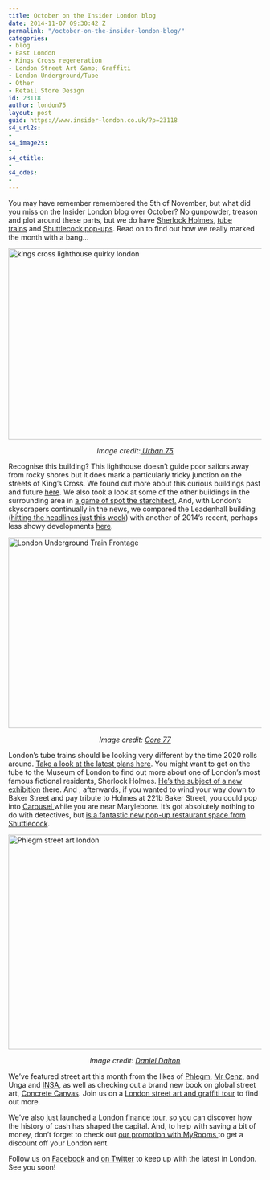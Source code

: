 ```yaml
---
title: October on the Insider London blog
date: 2014-11-07 09:30:42 Z
permalink: "/october-on-the-insider-london-blog/"
categories:
- blog
- East London
- Kings Cross regeneration
- London Street Art &amp; Graffiti
- London Underground/Tube
- Other
- Retail Store Design
id: 23118
author: london75
layout: post
guid: https://www.insider-london.co.uk/?p=23118
s4_url2s:
-
s4_image2s:
-
s4_ctitle:
-
s4_cdes:
-
---
```


You may have remember remembered the 5th of November, but what did you miss on the Insider London blog over October? No gunpowder, treason and plot around these parts, but we do have <a href="/sherlock-homes-the-great-detective/" target="_blank">Sherlock Holmes</a>, <a href="/the-next-generation-of-london-underground-trains/" target="_blank">tube trains</a> and <a href="/shuttlecock-and-a-new-pop-up-dining-experience/" target="_blank">Shuttlecock pop-ups</a>. Read on to find out how we really marked the month with a bang&#8230;

[<img class="aligncenter wp-image-23061 size-full" src="/wp-content/uploads/2014/10/kings-cross-lighthouse-01.jpg" alt="kings cross lighthouse quirky london" width="569" height="380" />](/wp-content/uploads/2014/10/kings-cross-lighthouse-01.jpg)

<p style="text-align: center;">
  <em>Image credit:<a href="http://www.urban75.org/blog/kings-cross-lighthouse-continues-to-rot-away/" target="_blank"> Urban 75</a></em>
</p>

Recognise this building? This lighthouse doesn&#8217;t guide poor sailors away from rocky shores but it does mark a particularly tricky junction on the streets of King&#8217;s Cross. We found out more about this curious buildings past and future <a href="/the-kings-cross-secret-lighthouse/" target="_blank">here</a>. We also took a look at some of the other buildings in the surrounding area in <a href="/spot-the-starchitect-in-kings-cross/" target="_blank">a game of spot the starchitect.</a> And, with London&#8217;s skyscrapers continually in the news, we compared the Leadenhall building (<a href="http://www.bbc.co.uk/news/uk-england-london-29929761" target="_blank">hitting the headlines just this week</a>) with another of 2014&#8217;s recent, perhaps less showy developments <a href="/2014-in-buildings/" target="_blank">here</a>.

[<img class="aligncenter wp-image-23031 size-full" src="/wp-content/uploads/2014/10/NewTubeforLondon_OnPlatform1.jpg" alt="London Underground Train Frontage" width="569" height="380" />](/wp-content/uploads/2014/10/NewTubeforLondon_OnPlatform1.jpg)

<p style="text-align: center;">
  <em>Image credit: <a href="http://www.core77.com/" target="_blank">Core 77</a></em>
</p>

<p style="text-align: left;">
  London&#8217;s tube trains should be looking very different by the time 2020 rolls around. <a href="/the-next-generation-of-london-underground-trains/" target="_blank">Take a look at the latest plans here</a>. You might want to get on the tube to the Museum of London to find out more about one of London&#8217;s most famous fictional residents, Sherlock Holmes. <a href="/sherlock-homes-the-great-detective/" target="_blank">He&#8217;s the subject of a new exhibition</a> there. And , afterwards, if you wanted to wind your way down to Baker Street and pay tribute to Holmes at 221b Baker Street, you could pop into <a href="/shuttlecock-and-a-new-pop-up-dining-experience/" target="_blank">Carousel </a>while you are near Marylebone. It&#8217;s got absolutely nothing to do with detectives, but <a href="/shuttlecock-and-a-new-pop-up-dining-experience/" target="_blank">is a fantastic new pop-up restaurant space from Shuttlecock</a>.
</p>

[<img class="aligncenter wp-image-23093 size-full" src="/wp-content/uploads/2014/10/Monster-Mural_mini.jpg" alt="Phlegm street art london" width="569" height="427" />](/wp-content/uploads/2014/10/Monster-Mural_mini.jpg)

<p style="text-align: center;">
  <em>Image credit: <a href="https://www.flickr.com/photos/126522904@N02/15587046772/in/photolist-pQFdfn-psUs49-pQYRgU-pQUACB-pyvxis-pypNM4-pyvmaW-oU6YKP-pyvpnY-pypDPp-pQEvjV-pypB5g-pQYgA7-oTT38C-pyhsV3-oTW1w4-pyeY1V-pyeXUx-pQuJF4-pyeYcB-pyknth-pQuJBX-pyhujq-pyhumQ-pykoF7-oTxWZE-pQ67Dk-pQdV8Q-px1h2B-pP6doH-pNmYdn-pNF3ZV-pvBEzK-oR28JE-pMde8N-puBac4-pucULA-pu9X63-pLw32c-ptn7ws-pKqsEt-pKnFXJ-pybwCs-oSBTCX-oRK4FW-pM9wka-pu7k3U-pJsRs5-pLCtc7-oPKH28" target="_blank">Daniel Dalton</a></em>
</p>

<p style="text-align: left;">
  We&#8217;ve featured street art this month from the likes of <a href="https://www.flickr.com/photos/126522904@N02/15587046772/in/photolist-pQFdfn-psUs49-pQYRgU-pQUACB-pyvxis-pypNM4-pyvmaW-oU6YKP-pyvpnY-pypDPp-pQEvjV-pypB5g-pQYgA7-oTT38C-pyhsV3-oTW1w4-pyeY1V-pyeXUx-pQuJF4-pyeYcB-pyknth-pQuJBX-pyhujq-pyhumQ-pykoF7-oTxWZE-pQ67Dk-pQdV8Q-px1h2B-pP6doH-pNmYdn-pNF3ZV-pvBEzK-oR28JE-pMde8N-puBac4-pucULA-pu9X63-pLw32c-ptn7ws-pKqsEt-pKnFXJ-pybwCs-oSBTCX-oRK4FW-pM9wka-pu7k3U-pJsRs5-pLCtc7-oPKH28" target="_blank">Phlegm</a>, <a href="/street-art-picture-of-the-week-mr-cenz-brick-lane-car-park/" target="_blank">Mr Cenz</a>, and Unga and <a href="/street-art-picture-of-the-week-unga-and-insa/" target="_blank">INSA</a>, as well as checking out a brand new book on global street art, <a href="/concrete-canvas-how-street-art-is-changing-the-way-our-cities-look/" target="_blank">Concrete Canvas</a>. Join us on a <a href="https://www.insider-london.co.uk/london-graffiti-artists-walking-tours/" target="_blank">London street art and graffiti tour</a> to find out more.
</p>

<p style="text-align: left;">
  We&#8217;ve also just launched a <a href="/alternative-london-tours/" target="_blank">London finance tour</a>, so you can discover how the history of cash has shaped the capital. And, to help with saving a bit of money, don&#8217;t forget to check out <a href="/money-off-your-london-rent-with-myrooms/" target="_blank">our promotion with MyRooms </a>to get a discount off your London rent.
</p>

<p style="text-align: left;">
  Follow us on <a href="https://www.facebook.com/insiderlondon" target="_blank">Facebook</a> and <a href="https://twitter.com/insiderlondon" target="_blank">on Twitter</a> to keep up with the latest in London. See you soon!
</p>
